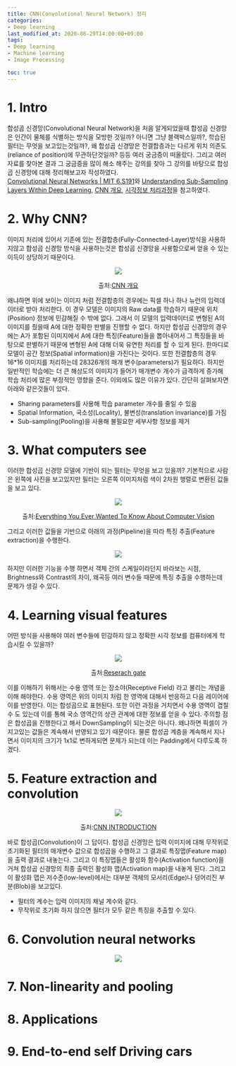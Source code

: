 ```yaml
---
title: CNN(Convolutional Neural Network) 정리
categories:
- Deep learning
last_modified_at: 2020-08-29T14:00:00+09:00
tags:
- Deep learning
- Machine learning
- Image Processing

toc: true
---
```

# 1. Intro
합성곱 신경망(Convolutional Neural Network)을 처음 알게되었을때 합성곱 신경망은 인간이 물체를 식별하는 방식을 모방한 것일까? 아니면 그냥 블랙박스일까?, 학습된 필터는 무엇을 보고있는것일까?, 왜 합성곱 신경망은 전결합층과는 다르게 위치 의존도(reliance of position)에 무관하단것일까? 등등 여러 궁금증이 떠올랐다. 그리고 여러 자료를 찾아본 결과 그 궁금증을 많이 해소 해주는 강의를 찾아 그 강의를 바탕으로 합성곱 신경망에 대해 정리해보고자 작성하였다.  
[Convolutional Neural Networks | MIT 6.S191](https://youtu.be/iaSUYvmCekI)와
[ Understanding Sub-Sampling Layers Within Deep Learning](https://towardsdatascience.com/you-should-understand-sub-sampling-layers-within-deep-learning-b51016acd551), [CNN 개요](https://blog.naver.com/laonple/220587920012), [시각정보 처리과정](https://aidalab.tistory.com/23)을 참고하였다.
# 2. Why CNN?
이미지 처리에 있어서 기존에 있는 전결합층(Fully-Connected-Layer)방식을 사용하지않고 합성곱 신경망 방식을 사용하는것은 합성곱 신경망을 사용함으로써 얻을 수 있는 이득이 상당하기 때문이다.
<p align="center"><img src="https://user-images.githubusercontent.com/56510688/90860659-5efe2d80-e3c5-11ea-8a11-9d2575274a9c.png"></p>
<p align="center">출처:<a href = "https://blog.naver.com/laonple/220587920012">CNN 개요</a></p>
왜냐하면 위에 보이는 이미지 처럼 전결합층의 경우에는 픽셀 하나 하나 뉴런의 입력데이터로 받아 처리한다. 이 경우 모델은 이미지의 Raw data를 학습하기 때문에 위치(Position) 정보에 민감해질 수 밖에 없다. 그래서 이 모델의 입력데이터로 변형된 A의 이미지를 줬을때 A에 대한 정확한 판별을 진행할 수 없다. 하지만 합성곱 신경망의 경우에는 A가 포함된 이미지에서 A에 대한 특징(Feature)들을 뽑아내어서 그 특징들을 바탕으로 판별하기 때문에 변형된 A에 대해 더욱 유연한 처리를 할 수 있게 된다. 한마디로 모델이 공간 정보(Spatial information)을 가진다는 것이다. 또한 전결합층의 경우 16*16 이미지를 처리하는데 28326개의 매개 변수(parameters)가 필요하다. 하지만 일반적인 학습에는 더 큰 해상도의 이미지가 들어가 매개변수 개수가 급격하게 증가해 학습 처리에 많은 부정적인 영향을 준다. 이외에도 많은 이유가 있다. 간단히 살펴보자면 아래와 같은것들이 있다.

- Sharing parameters를 사용해 학습 parameter 개수를 줄일 수 있음
- Spatial Information, 국소성(Locality), 불변성(translation invariance)를 가짐
- Sub-sampling(Pooling)을 사용해 불필요한 세부사항 정보를 제거


# 3. What computers see
이러한 합성곱 신경망 모델에 기반이 되는 필터는 무엇을 보고 있을까? 기본적으로 사람은 왼쪽에 사진을 보고있지만 필터는 오른쪽 이미지처럼 색이 2차원 행렬로 변환된 값들을 보고 있다.
<p align="center"><img src="https://user-images.githubusercontent.com/56510688/91566494-bdf01380-e97e-11ea-9aa2-19884c55cb2f.png"></p>
<p align="center">출처:<a href = "https://towardsdatascience.com/everything-you-ever-wanted-to-know-about-computer-vision-heres-a-look-why-it-s-so-awesome-e8a58dfb641e">Everything You Ever Wanted To Know About Computer Vision</a></p>
그리고 이러한 값들을 기반으로 아래의 과정(Pipeline)을 따라 특징 추출(Feature extraction)을 수행한다.
<p align="center"><img src="https://user-images.githubusercontent.com/56510688/91590175-e6373c80-e995-11ea-9823-613b818b496a.png"></p>
 하지만 이러한 기능을 수행 하면서 객체 간의 스케일이라던지 바라보는 시점, Brightness와 Contrast의 차이, 왜곡등 여러 변수들 때문에 특징 추출을 수행하는데 문제가 생길 수 있다.

# 4. Learning visual features
어떤 방식을 사용해야 여러 변수들에 민감하지 않고 정확한 시각 정보를 컴퓨터에게 학습시킬 수 있을까?
<p align="center"><img src="https://user-images.githubusercontent.com/56510688/92117010-94783180-ee2f-11ea-8383-feafaebbdef9.png"></p>
<p align="center">출처:<a href = "https://www.researchgate.net/figure/The-receptive-field-of-each-convolution-layer-with-a-3-3-kernel-The-green-area-marks_fig4_316950618">Reserach gate</a></p>
이를 이해하기 위해서는 수용 영역 또는 장소야(Receptive Field) 라고 불리는 개념을 이해 해야한다. 수용 영역은 위의 이미지 처럼 한 영역에 대해서 반응하고 다음 레이어에 이를 반영한다. 이는 합성곱으로 표현된다. 또한 이런 과정을 거치면서 수용 영역이 겹칠 수 도 있는데 이를 통해 국소 영역간의 상관 관계에 대한 정보를 얻을 수 있다.
주의할 점은 합성곱을 진행한다고 해서 DownSampling이 되는것은 아니다. 왜냐하면 픽셀이 가지고있는 값들은 계속해서 반영되고 있기 때문이다. 물론 합성곱 계층을 계속해서 지나면서 이미지의 크기가 1x1로 변하게되면 문제가 되는데 이는 Padding에서 다루도록 하겠다.



# 5. Feature extraction and convolution
<p align="center"><img src="https://user-images.githubusercontent.com/56510688/91635862-d3c10f80-ea36-11ea-863d-e54ec216ba6c.png"></p>
<p align="center">출처:<a href = "https://indoml.com/2018/03/07/student-notes-convolutional-neural-networks-cnn-introduction/">CNN INTRODUCTION</a></p>
바로 합성곱(Convolution)이 그 답이다. 합성곱 신경망은 입력 이미지에 대해 무작위로 초기화된 필터의 매개변수 값으로 합성곱을 수행하고 그 결과로 특징맵(Feature map)을 출력 결과로 내놓는다. 그리고 이 특징맵들은 활성화 함수(Activation function)을 거쳐 합성곱 신경망의 최종 출력인 활성화 맵(Activation map)을 내놓게 된다. 그리고 이 활성화 맵은 저수준(low-level)에서는 대부분 객체의 모서리(Edge)나 덩어리진 부분(Blob)을 보고있다.

- 필터의 계수는 입력 이미지의 채널 계수와 같다.
- 무작위로 초기화 하지 않으면 필터가 모두 같은 특징을 추출할 수 있다.

# 6. Convolution neural networks
<p align="center"><img src="https://user-images.githubusercontent.com/56510688/92123877-0fdde100-ee38-11ea-8d7d-627597b2df2f.jpeg"></p>


# 7. Non-linearity and pooling


# 8. Applications


# 9. End-to-end self Driving cars
